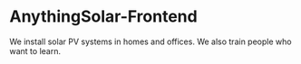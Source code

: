 # AnythingSolar-Frontend
We install solar PV systems in homes and offices. We also train people who want to learn.

